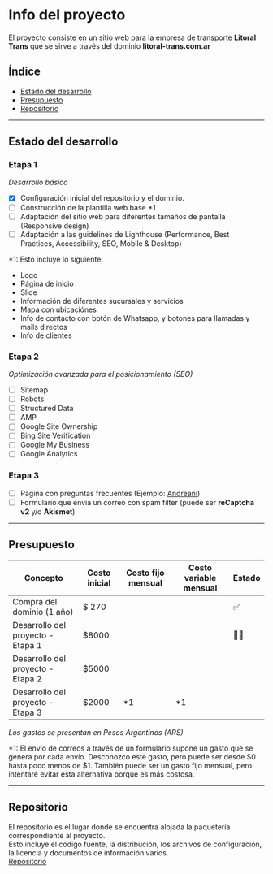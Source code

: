 # Info del proyecto

El proyecto consiste en un sitio web para la empresa de transporte **Litoral Trans** que se sirve a través del dominio **litoral-trans.com.ar**

## Índice

- [Estado del desarrollo](#Estado-del-desarrollo)
- [Presupuesto](#Presupuesto)
- [Repositorio](#Repositorio)

---

## Estado del desarrollo

### Etapa 1

*Desarrollo básico*

- [x] Configuración inicial del repositorio y el dominio.
- [ ] Construcción de la plantilla web base *1
- [ ] Adaptación del sitio web para diferentes tamaños de pantalla (Responsive design)
- [ ] Adaptación a las guidelines de Lighthouse (Performance, Best Practices, Accessibility, SEO, Mobile & Desktop)

*1: Esto incluye lo siguiente:
- Logo
- Página de inicio
- Slide
- Información de diferentes sucursales y servicios
- Mapa con ubicaciónes
- Info de contacto con botón de Whatsapp, y botones para llamadas y mails directos
- Info de clientes

### Etapa 2

*Optimización avanzada para el posicionamiento (SEO)*

- [ ] Sitemap
- [ ] Robots
- [ ] Structured Data
- [ ] AMP
- [ ] Google Site Ownership
- [ ] Bing Site Verification
- [ ] Google My Business
- [ ] Google Analytics

### Etapa 3

- [ ] Página con preguntas frecuentes (Ejemplo: [Andreani](https://virtual.andreani.com/ayuda.html))
- [ ] Formulario que envía un correo con spam filter (puede ser **reCaptcha v2** y/o **Akismet**)

---

## Presupuesto

<table>
    <thead>
    <tr>
        <th>Concepto</th>
        <th>Costo inicial</th>
        <th>Costo fijo mensual</th>
        <th>Costo variable mensual</th>
        <th>Estado</th>
    </tr>
    </thead>
    <tbody>
    <tr>
        <td>Compra del dominio (1 año)</td>
        <td>$ 270</td>
        <td></td>
        <td></td>
        <td>✅</td>
    </tr>
    <tr>
        <td>Desarrollo del proyecto - Etapa 1</td>
        <td>$8000</td>
        <td></td>
        <td></td>
        <td>👨‍💻</td>
    </tr>
    <tr>
        <td>Desarrollo del proyecto - Etapa 2</td>
        <td>$5000</td>
        <td></td>
        <td></td>
        <td></td>
    </tr>
    <tr>
        <td>Desarrollo del proyecto - Etapa 3</td>
        <td>$2000</td>
        <td>*1</td>
        <td>*1</td>
        <td></td>
    </tr>
    </tbody>
</table>

*Los gastos se presentan en Pesos Argentinos (ARS)*

*1: El envío de correos a través de un formulario supone un gasto que se genera por cada envío. Desconozco este gasto, pero puede ser desde $0 hasta poco menos de $1.
También puede ser un gasto fijo mensual, pero intentaré evitar esta alternativa porque es más costosa.

---

## Repositorio

El repositorio es el lugar donde se encuentra alojada la paquetería correspondiente al proyecto. \
Esto incluye el código fuente, la distribución, los archivos de configuración, la licencia y documentos de información varios. \
[Repositorio](https://github.com/lucasvazq/litoral-trans/)
